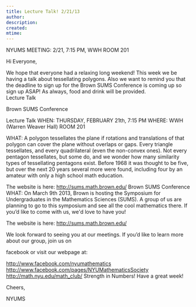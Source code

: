 ```yaml
---
title: Lecture Talk! 2/21/13
author: 
description: 
created: 
mtime: 
---
```


NYUMS MEETING: 2/21, 7:15 PM, WWH ROOM 201

Hi Everyone,

We hope that everyone had a relaxing long weekend! This week we be having a talk about tessellating polygons.  Also we want to remind you that the deadline to sign up for the Brown SUMS Conference is coming up so sign up ASAP!  As always, food and drink will be provided.  
Lecture Talk

Brown SUMS Conference

Lecture Talk
WHEN: THURSDAY, FEBRUARY 21th, 7:15 PM WHERE: WWH (Warren Weaver Hall) ROOM 201 

WHAT: A polygon tessellates the plane if rotations and translations of that polygon can cover the plane without overlaps or gaps.  Every triangle tessellates, and every quadrilateral (even the non-convex ones).  Not every pentagon tessellates, but some do, and we wonder how many similarity types of tessellating pentagons exist.  Before 1968 it was thought to be five, but over the next 20 years several more were found, including four by an amateur with only a high school math education.


The website is here: http://sums.math.brown.edu/
Brown SUMS Conference
WHAT: On March 9th 2013, Brown is hosting the Symposium for Undergraduates in the Mathematics Sciences (SUMS). A group of us are planning to go to this symposium and see all the cool mathematics there. If you’d like to come with us, we'd love to have you!

The website is here: http://sums.math.brown.edu/


We look forward to seeing you at our meetings. If you’d like to learn more about our group, join us on

facebook or visit our webpage at:

http://www.facebook.com/nyumathematics
http://www.facebook.com/pages/NYUMathematicsSociety
http://math.nyu.edu/math_club/
Strength in Numbers! Have a great week!

Cheers,

NYUMS
